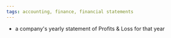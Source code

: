 ```yaml
---
tags: accounting, finance, financial statements
---
```


- a company's yearly statement of Profits & Loss for that year